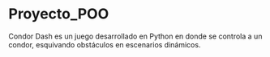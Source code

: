 # Proyecto_POO
Condor Dash es un juego desarrollado en Python en donde se controla a un condor, esquivando obstáculos en escenarios dinámicos.
